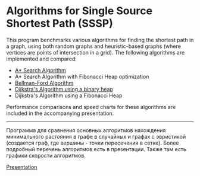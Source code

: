 # Algorithms for Single Source Shortest Path (SSSP)

This program benchmarks various algorithms for finding the shortest path in a graph, using both random graphs and heuristic-based graphs (where vertices are points of intersection in a grid). The following algorithms are implemented and compared:

- [A* Search Algorithm](https://en.wikipedia.org/wiki/A*_search_algorithm)
- A* Search Algorithm with Fibonacci Heap optimization
- [Bellman-Ford Algorithm](https://en.wikipedia.org/wiki/Bellman%E2%80%93Ford_algorithm)
- [Dijkstra's Algorithm using a binary heap](https://en.wikipedia.org/wiki/Dijkstra%27s_algorithm)
- Dijkstra's Algorithm using a Fibonacci Heap

Performance comparisons and speed charts for these algorithms are included in the accompanying presentation.

-------

Программа для сравнения основных алгоритмов нахождения минимального растояния в графе в случайных и графах с эвристикой (создается граф, где вершины - точки пересечения в сетке). Более подробный перечень алгоритмов есть в презентации. Также там есть графики скорости алгоритмов.

[Presentation](https://docs.google.com/presentation/d/1AS5w8TPe_VLXwWRAyasz2JLboxKhO2LPKcyp0341vF0/edit?usp=sharing)
